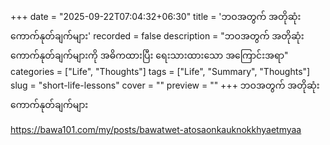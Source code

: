 +++
date = "2025-09-22T07:04:32+06:30"
title = 'ဘဝအတွက် အတိုဆုံးကောက်နုတ်ချက်များ'
recorded = false
description = "ဘဝအတွက် အတိုဆုံးကောက်နုတ်ချက်များကို အဓိကထားပြီး ရေးသားထားသော အကြောင်းအရာ"
categories = ["Life", "Thoughts"]
tags = ["Life", "Summary", "Thoughts"]
slug = "short-life-lessons"
cover = ""
preview = ""
+++
ဘဝအတွက် အတိုဆုံးကောက်နုတ်ချက်များ

https://bawa101.com/my/posts/bawatwet-atosaonkauknokkhyaetmyaa